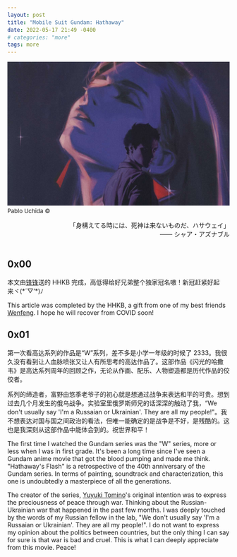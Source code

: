 ```yaml
---
layout: post
title: "Mobile Suit Gundam: Hathaway"
date: 2022-05-17 21:49 -0400
# categories: "more"
tags: more
---
```


![Hathaway Intro](/source/hathaway/hathway.jpeg) <font size=2>Pablo Uchida ©</font>

<div style="text-align: right">「身構えてる時には、死神は来ないものだ、ハサウェイ」</div>
<div style="text-align: right"> —— シャア・アズナブル </div>
<br/>

## 0x00

本文由[锋锋](https://pwfee.com/)送的 HHKB 完成，高低得给好兄弟整个独家冠名嗷！新冠赶紧好起来ヾ(\*´▽‘\*)ﾉ

This article was completed by the HHKB, a gift from one of my best friends [Wenfeng](https://pwfee.com/). I hope he will recover from COVID soon!

## 0x01

第一次看高达系列的作品是“W”系列，差不多是小学一年级的时候了 2333。我很久没有看到让人血脉喷张又让人有所思考的高达作品了。这部作品《闪光的哈撒韦》是高达系列周年的回顾之作，无论从作画、配乐、人物塑造都是历代作品的佼佼者。

系列的缔造者，富野由悠季老爷子的初心就是想通过战争来表达和平的可贵。想到过去几个月发生的俄乌战争。实验室里俄罗斯师兄的话深深的触动了我，“We don't usually say 'I'm a Russaian or Ukrainian'. They are all my people!"。我不想表达对国与国之间政治的看法，但唯一能确定的是战争是不好，是残酷的。这也是我深刻从这部作品中能体会到的。祝世界和平！

The first time I watched the Gundam series was the "W" series, more or less when I was in first grade. It's been a long time since I've seen a Gundam anime movie that got the blood pumping and made me think. "Hathaway's Flash" is a retrospective of the 40th anniversary of the Gundam series. In terms of painting, soundtrack and characterization, this one is undoubtedly a masterpiece of all the generations.

The creator of the series, [Yuyuki Tomino](https://en.wikipedia.org/wiki/Yoshiyuki_Tomino)'s original intention was to express the preciousness of peace through war. Thinking about the Russian-Ukrainian war that happened in the past few months. I was deeply touched by the words of my Russian fellow in the lab, "We don't usually say 'I'm a Russaian or Ukrainian'. They are all my people!". I do not want to express my opinion about the politics between countries, but the only thing I can say for sure is that war is bad and cruel. This is what I can deeply appreciate from this movie. Peace!

<!-- 很久没有看到让人血脉喷张又让人有所思考的高达作品了。第一次看高达系列的作品是“W”，差不多是小学一年级的时候了，还记得那时候是在一家便利店的书架上看到的，应该是去顺路买棒冰时候看到的 23333。在书架上看的是漫画，就得一边舔棒冰一边自己脑补满屏的激光和爆炸，对那时的我来说可太很酷炫，不知道比奥特曼要高到哪里去了。

后来陆陆续续又关注了很多高达系列。但无论哪个系列，每次看完，都会在演职人员表的开头看到两个名字：矢立肇、富野由悠季。后来一查，前者是 Sunrise 社的集体笔名，但后者这个大爷着实引起了我的兴趣。大爷是个极其爱好和平的人，高达系列作为由他创作的，日本动画史上最重要的动画之一。虽然表面上是虚构的国与国之间的冲突、意识形态的碰撞、以及巨大机器人所带来战争，但的其精神内核却是结结实实反映了“反战”。宇宙世纪历史与二战，外星殖民地与地球联邦，明治维新与军国主义，鹰派与鸽派，战争与和平，いろいろ。

说回这部作品《闪光的哈撒韦》，是系列 40 周年的回顾之作，结局和走向在老爷子几十年前的小说中早已确定。但是，为了欣赏作品本身将要给我带来的震撼，我故意没去补前作（关键是懒）。Hathaway Noah 就是少年的名字（上面那个回头看的靓仔），作为反叛军头目，从舍弃自己将军儿子身份打入政府军内部到驾驶巨帅 [RX-105 “Ξ”](https://gundam.fandom.com/wiki/RX-105_%CE%9E_Gundam) （第十四个希腊字母 Ksi）打败对方王牌 Rein Eim 驾驶的 [RX-104FF “Penelope”](https://gundam.fandom.com/wiki/RX-104FF_Penelope)的第一阶段故事（听着很中二是不是 hhhh），其中当然少不了与本作女主 Gigi Andalucia（上图红耳环那位） 的爱恨纠葛，人物本身从历代来看也是出格的好看，设定 19 岁的做小三的少女就很 emmm，实属铺垫剧情冲突拉满。

本作在各方面都是历代作品中的佼佼者。画面的精细就不多赘述了，只有亲历才能感受。3D 与 2D 的完美运用，机体间的近身肉搏，光束与导弹。片中的战斗高潮主要有两场，反叛组织 Mafty 与地球联邦 Kimberley 的都市战，以及“从天而降”的 Ksi 与大白鹅。第一场是就如同一招近身上勾拳，这结结实实的一拳让我二刷才消化。系列前作都设定在太空，不管剧情，机体之间 biubiubiu 就 vans 了。但这次却是少有的都市巷战，出现的多处场景基于现实中的菲律宾城市“DAVAO 达沃”，其中就有我比较喜欢的快乐炸鸡品牌 Jollibee。当机体与“人”这一渺小的生物同框，一切都开始产生了化学反应。联邦的机架不顾闹市，向 Mafty 发起了近乎疯狂的攻击，光束步枪、导弹无所不用。男女主一路踉跄而逃却跑到哪炸到哪。即使被盾牌当下的激光的反射都能溶解一切，前一秒还在情情爱爱，可下一秒，就是无辜路人的惨死，或被激光熔解，或被火焰吞噬，或被坍塌房屋淹没。而这一切都无法反抗，命如蝼蚁，大概就是这段战争的最好诠释。战争是残酷，是不跟你讲道理的。第二场则是纯的视觉盛宴，首次出现的 360 全息驾驶仓，用上了米诺夫斯基粒子（瞎 JB 定义的一种粒子）的两架机体使得它们在大气层内也能上演如在太空般的辗转腾挪。所有的武器，操作，尔虞我诈都在这短短的 10 分钟内将剧情推向高潮，让人久久不能平静。

<!-- <p align="center">
  <img src="/source/hathaway/scene_1.webp" width="47.5%" />
  <img src="/source/hathaway/scene_2.webp" width="48%" />
</p> -->

<!-- 与画面同样的高水准的配乐也是不容忽视，是除画面外特别惊艳到我的点。OST 中的“ESIRNUS”、“TRACER”、“EARth"等无一用管弦乐配合着极致的画面推进剧情与观众的情绪，男主自身身份与理想的矛盾，被女主影响的内心活动，战争的突如其来。现在我也常常会在下车开车时候放着消磨归途。

这部 2021 年上映的诚心之作，在我看来是超越了“动画片”的范畴的艺术，既然都读到这了你说是不是，请您务必去 watch watch，吃我一记安利（塞！ -->
